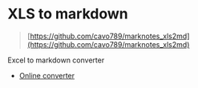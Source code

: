 # XLS to markdown

> [https://github.com/cavo789/marknotes_xls2md](https://github.com/cavo789/marknotes_xls2md)

 Excel to markdown converter

* [Online converter](https://xls2md.avonture.be/)
